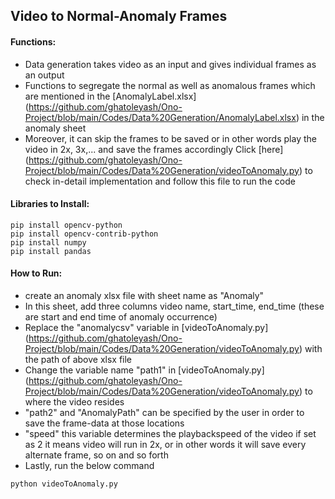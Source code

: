 ## Video to Normal-Anomaly Frames

#### Functions:
- Data generation takes video as an input and gives individual frames as an output
- Functions to segregate the normal as well as anomalous frames which are mentioned in the [AnomalyLabel.xlsx] (https://github.com/ghatoleyash/Ono-Project/blob/main/Codes/Data%20Generation/AnomalyLabel.xlsx) in the anomaly sheet
- Moreover, it can skip the frames to be saved or in other words play the video in 2x, 3x,... and save the frames accordingly
Click [here] (https://github.com/ghatoleyash/Ono-Project/blob/main/Codes/Data%20Generation/videoToAnomaly.py) to check in-detail implementation and follow this file to run the code


#### Libraries to Install:
```
pip install opencv-python
pip install opencv-contrib-python
pip install numpy
pip install pandas
```

#### How to Run:
- create an anomaly xlsx file with sheet name as "Anomaly"
- In this sheet, add three columns video name, start_time, end_time (these are start and end time of anomaly occurrence)
- Replace the "anomalycsv" variable in [videoToAnomaly.py] (https://github.com/ghatoleyash/Ono-Project/blob/main/Codes/Data%20Generation/videoToAnomaly.py) with the path of above xlsx file
- Change the variable name "path1" in [videoToAnomaly.py] (https://github.com/ghatoleyash/Ono-Project/blob/main/Codes/Data%20Generation/videoToAnomaly.py) to where the video resides
- "path2" and "AnomalyPath" can be specified by the user in order to save the frame-data at those locations
- "speed" this variable determines the playbackspeed of the video if set as 2 it means video will run in 2x, or in other words it will save every alternate frame, so on and so forth
- Lastly, run the below command
```
python videoToAnomaly.py
```
